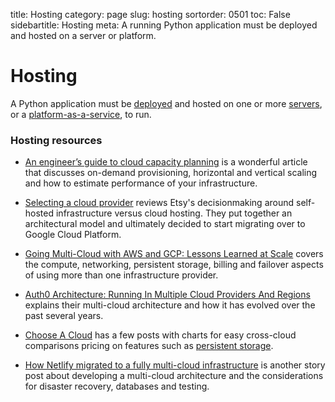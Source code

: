 title: Hosting
category: page
slug: hosting
sortorder: 0501
toc: False
sidebartitle: Hosting
meta: A running Python application must be deployed and hosted on a server or platform. 


# Hosting
A Python application must be [deployed](/deployment.html) and hosted on 
one or more [servers](/servers.html), or a 
[platform-as-a-service](/platform-as-a-service.html), to run.


### Hosting resources
* [An engineer’s guide to cloud capacity planning](https://increment.com/cloud/an-engineers-guide-to-cloud-capacity-planning/)
  is a wonderful article that discusses on-demand provisioning, horizontal 
  and vertical scaling and how to estimate performance of your infrastructure.

* [Selecting a cloud provider](https://codeascraft.com/2018/01/04/selecting-a-cloud-provider/)
  reviews Etsy's decisionmaking around self-hosted infrastructure versus
  cloud hosting. They put together an architectural model and ultimately
  decided to start migrating over to Google Cloud Platform.

* [Going Multi-Cloud with AWS and GCP: Lessons Learned at Scale](https://metamarkets.com/2017/big-cloud-data-aws-and-gcp/)
  covers the compute, networking, persistent storage, billing and
  failover aspects of using more than one infrastructure provider.

* [Auth0 Architecture: Running In Multiple Cloud Providers And Regions](http://highscalability.com/blog/2018/8/27/auth0-architecture-running-in-multiple-cloud-providers-and-r.html)
  explains their multi-cloud architecture and how it has evolved over the
  past several years.

* [Choose A Cloud](https://www.chooseacloud.com/) has a few posts with 
  charts for easy cross-cloud comparisons pricing on features such as 
  [persistent storage](https://www.chooseacloud.com/objectstorage).

* [How Netlify migrated to a fully multi-cloud infrastructure](https://www.netlify.com/blog/2018/05/14/how-netlify-migrated-to-a-fully-multi-cloud-infrastructure/)
  is another story post about developing a multi-cloud architecture and
  the considerations for disaster recovery, databases and testing.
